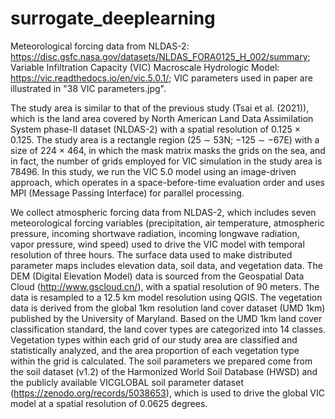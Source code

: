 # surrogate_deeplearning
Meteorological forcing data from NLDAS-2: https://disc.gsfc.nasa.gov/datasets/NLDAS_FORA0125_H_002/summary;
Variable Infiltration Capacity (VIC) Macroscale Hydrologic Model: https://vic.readthedocs.io/en/vic.5.0.1/;
VIC parameters used in paper are illustrated in "38 VIC parameters.jpg".

The study area is similar to that of the previous study (Tsai et al. (2021)), which is the land area covered by North American Land Data Assimilation System phase-II dataset (NLDAS-2) with a spatial resolution of 0.125 × 0.125. The study area is a rectangle region (25 ∼ 53N; −125 ∼ −67E) with a size of 224 × 464, in which the mask matrix masks the grids on the sea, and in fact, the number of grids employed for VIC simulation in the study area is 78496. In this study, we run the VIC 5.0 model using an image-driven approach, which operates in a space-before-time evaluation order and uses MPI (Message Passing Interface) for parallel processing. 

We collect atmospheric forcing data from NLDAS-2, which includes seven meteorological forcing variables (precipitation, air temperature, atmospheric pressure, incoming shortwave radiation, incoming longwave radiation, vapor pressure, wind speed) used to drive the VIC model with temporal resolution of three hours. The surface data used to make distributed parameter maps includes elevation data, soil data, and vegetation data. The DEM (Digital Elevation Model) data is sourced from the Geospatial Data Cloud (http://www.gscloud.cn/), with a spatial resolution of 90 meters. The data is resampled to a 12.5 km model resolution using QGIS. The vegetation data is derived from the global 1km resolution land cover dataset (UMD 1km) published by the University of Maryland. Based on the UMD 1km land cover classification standard, the land cover types are categorized into 14 classes. Vegetation types within each grid of our study area are classified and statistically analyzed, and the area proportion of each vegetation type within the grid is calculated. The soil parameters we prepared come from the soil dataset (v1.2) of the Harmonized World Soil Database (HWSD) and the publicly available VICGLOBAL soil parameter dataset (https://zenodo.org/records/5038653), which is used to drive the global VIC model at a spatial resolution of 0.0625 degrees. 

